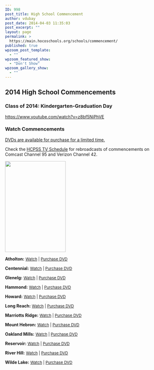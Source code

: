```yaml
---
ID: 998
post_title: High School Commencement
author: vdubay
post_date: 2014-04-03 11:35:03
post_excerpt: ""
layout: page
permalink: >
  https://main.hocoschools.org/schools/commencement/
published: true
wpzoom_post_template:
  - ""
wpzoom_featured_show:
  - "Don't Show"
wpzoom_gallery_show:
  - ""
---
```

<h2>2014 High School Commencements</h2>
<h3>Class of 2014: Kindergarten-Graduation Day</h3>

https://www.youtube.com/watch?v=z8bf5NiPhVE

<h3>Watch Commencements</h3>

<p><a href="http://hcpss-commencement-dvds.myshopify.com/collections/all">DVDs are available for purchase for a limited time.</a></p>

<p>Check the <a href="http://www.hcpss.org/tv/">HCPSS TV Schedule</a> for rebroadcasts of commencements on Comcast Channel 95 and Verizon Channel 42.</p>

<img class="pict" src="/f/schools/commencement/grad_pic3.jpg" alt="" width="200" height="300">
                                       
<p><strong>Atholton:</strong> <span style="font-size: 13px"><a href="http://www.youtube.com/watch?v=xdhp9bwtrRg&amp;list=PL5Apwvu6vRWd2_5OZD4ZBLpIIzUBPPtyB&amp;feature=share&amp;index=9" target="_blank">Watch</a> | <a href="http://hcpss-commencement-dvds.myshopify.com/products/atholton-high-school-2014-commencement-dvd">Purchase DVD</a></span></p>

<p><strong>Centennial:</strong> <span style="font-size: 13px"><a href="http://www.youtube.com/watch?v=AGKO3UKFjek&amp;list=PL5Apwvu6vRWd2_5OZD4ZBLpIIzUBPPtyB&amp;feature=share&amp;index=8" target="_blank">Watch</a> | <a href="http://hcpss-commencement-dvds.myshopify.com/collections/all/products/centennial-high-school-2014-commencement-dvd">Purchase DVD</a></span></p>

<p><strong>Glenelg:</strong> <span style="font-size: 13px"><a href="http://www.youtube.com/watch?v=QMAUm7NtluU&amp;feature=share&amp;list=PL5Apwvu6vRWd2_5OZD4ZBLpIIzUBPPtyB&amp;index=7" target="_blank">Watch</a> | <a href="http://hcpss-commencement-dvds.myshopify.com/collections/all/products/glenelg-high-school-2014-commencement-dvd">Purchase DVD</a></span></p>

<p><strong>Hammond:</strong> <span style="font-size: 13px"><a href="http://www.youtube.com/watch?v=jxegvsA0-PQ&amp;feature=share&amp;list=PL5Apwvu6vRWd2_5OZD4ZBLpIIzUBPPtyB&amp;index=5" target="_blank">Watch</a> | <a href="http://hcpss-commencement-dvds.myshopify.com/collections/all/products/hammond-high-school-2014-commencement-dvd">Purchase DVD</a></span></p>

<p><strong>Howard:</strong> <span style="font-size: 13px"><a href="http://www.youtube.com/watch?v=QQg2DEfQaZU&amp;feature=share&amp;list=PL5Apwvu6vRWd2_5OZD4ZBLpIIzUBPPtyB&amp;index=6" target="_blank">Watch</a> | <a href="http://hcpss-commencement-dvds.myshopify.com/collections/all/products/howard-high-school-2014-commencement">Purchase DVD</a></span></p>

<p><strong>Long Reach:</strong> <span style="font-size: 13px"><a href="http://www.youtube.com/watch?v=t0Jjx1rgIcw&amp;list=PL5Apwvu6vRWd2_5OZD4ZBLpIIzUBPPtyB&amp;feature=share&amp;index=11" target="_blank">Watch</a> | <a href="http://hcpss-commencement-dvds.myshopify.com/collections/all/products/long-reach-high-school-2014-commencement-dvd">Purchase DVD</a></span></p>

<p><strong>Marriotts Ridge:</strong> <span style="font-size: 13px"><a href="http://www.youtube.com/watch?v=RURE0NrhAZ0&amp;feature=share&amp;list=PL5Apwvu6vRWd2_5OZD4ZBLpIIzUBPPtyB&amp;index=3" target="_blank">Watch</a> | <a href="http://hcpss-commencement-dvds.myshopify.com/collections/all/products/marriotts-ridge-high-school-2014-commencement-dvd">Purchase DVD</a></span></p>

<p><strong>Mount Hebron:</strong> <span style="font-size: 13px"><a href="http://www.youtube.com/watch?v=oURz7y7O0Z8&amp;list=PL5Apwvu6vRWd2_5OZD4ZBLpIIzUBPPtyB&amp;feature=share&amp;index=10" target="_blank">Watch</a> | <a href="http://hcpss-commencement-dvds.myshopify.com/collections/all/products/mt-hebron-high-school-2014-commencement-dvd">Purchase DVD</a></span></p>

<p><strong>Oakland Mills:</strong> <span style="font-size: 13px"><a href="http://www.youtube.com/watch?v=gqawzL7yWH4&amp;list=PL5Apwvu6vRWd2_5OZD4ZBLpIIzUBPPtyB&amp;feature=share" target="_blank">Watch</a> | <a href="http://hcpss-commencement-dvds.myshopify.com/collections/all/products/oakland-mills-high-school-2014-commencement-dvd">Purchase DVD</a></span></p>

<p><strong>Reservoir:</strong> <span style="font-size: 13px"><a href="http://www.youtube.com/watch?v=ge7ftJjI4D0&amp;feature=share&amp;list=PL5Apwvu6vRWd2_5OZD4ZBLpIIzUBPPtyB&amp;index=2" target="_blank">Watch</a> | <a href="http://hcpss-commencement-dvds.myshopify.com/collections/all/products/reservoir-hs-2014-commencement">Purchase DVD</a></span></p>

<p><strong>River Hill:</strong> <span style="font-size: 13px"><a href="http://www.youtube.com/watch?v=KzypJ5Z9Bng&amp;feature=share&amp;list=PL5Apwvu6vRWd2_5OZD4ZBLpIIzUBPPtyB&amp;index=4" target="_blank">Watch</a> | <a href="http://hcpss-commencement-dvds.myshopify.com/collections/all/products/river-hill-high-school-2014-commencement-dvd">Purchase DVD</a></span></p>

<p><strong>Wilde Lake:</strong> <span style="font-size: 13px"><a href="http://www.youtube.com/watch?v=PpwbDGLbCGY&amp;feature=share&amp;list=PL5Apwvu6vRWd2_5OZD4ZBLpIIzUBPPtyB&amp;index=1" target="_blank">Watch</a> | <a href="http://hcpss-commencement-dvds.myshopify.com/collections/all/products/wilde-lake-high-school-2014-commencement-dvd">Purchase DVD</a></span></p>